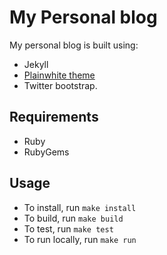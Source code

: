 # My Personal blog

My personal blog is built using:

- Jekyll
- [Plainwhite theme](https://github.com/thelehhman/plainwhite-jekyll)
- Twitter bootstrap.

## Requirements

- Ruby
- RubyGems

## Usage

- To install, run `make install`
- To build, run `make build`
- To test, run `make test`
- To run locally, run `make run`
